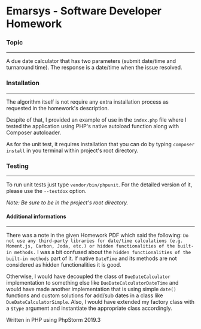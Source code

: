 # Emarsys - Software Developer Homework

### Topic

---
A due date calculator that has two parameters (submit date/time and turnaround time). The response is a date/time when the issue resolved. 

### Installation

---
The algorithm itself is not require any extra installation process as requested in the homework's description.

Despite of that, I provided an example of use in the `index.php` file where I tested the application using PHP's native autoload function along with Composer autoloader.

As for the unit test, it requires installation that you can do by typing `composer install` in you terminal within project's root directory.

### Testing

---
To run unit tests just type `vendor/bin/phpunit`. For the detailed version of it, please use the `--testdox` option.

_Note: Be sure to be in the project's root directory._

#### Additional informations

---
There was a note in the given Homework PDF which said the following: `Do not use any third-party libraries for date/time calculations (e.g. Moment.js, Carbon, Joda, etc.) or hidden functionalities of the built-in methods.`
I was a bit confused about the `hidden functionalities of the built-in methods` part of it. If native `DateTime` and its methods are not considered as hidden functionalities it is good.

Otherwise, I would have decoupled the class of `DueDateCalculator` implementation to something else like `DueDateCalculatorDateTime` and would have made another implementation that is using simple `date()` functions and custom solutions for add/sub dates in a class like `DueDateCalculatorSimple`. Also, I would have extended my factory class with a `$type` argument and instantiate the appropriate class accordingly.


Written in PHP using PhpStorm 2019.3
